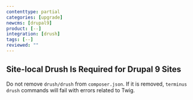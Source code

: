 ```yaml
---
contenttype: partial
categories: [upgrade]
newcms: [drupal9]
product: [--]
integration: [drush]
tags: [--]
reviewed: ""
---
```


## Site-local Drush Is Required for Drupal 9 Sites

Do not remove `drush/drush` from `composer.json`. If it is removed, `terminus drush` commands will fail with errors related to Twig.

